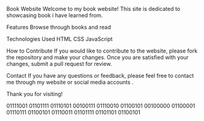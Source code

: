 Book Website
Welcome to my book website! This site is dedicated to showcasing book i have learned from.

Features
Browse through  books and read 

Technologies Used
HTML
CSS
JavaScript

How to Contribute
If you would like to contribute to the website, please fork the repository and make your changes. Once you are satisfied with your changes, submit a pull request for review.

Contact
If you have any questions or feedback, please feel free to contact me through my website or social media accounts .

Thank you for visiting!

01111001 01101111 01110101 00100111 01110010 01100101 00100000 01100001 01110111 01100101 01110011 01101111 01101101 01100101
